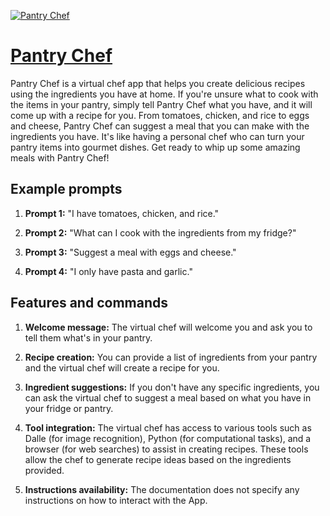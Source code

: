 [![Pantry Chef](https://files.oaiusercontent.com/file-z8P9ELSYzUKS10uuR3zkFN6W?se=2123-10-16T22%3A18%3A30Z&sp=r&sv=2021-08-06&sr=b&rscc=max-age%3D31536000%2C%20immutable&rscd=attachment%3B%20filename%3Ddd481efd-907f-4f92-b452-a13dc06fc56f.png&sig=BSF/YbYZ2l4mUGt1ijazcIKkpBp7V8tx3PCMPW4dk6g%3D)](https://chat.openai.com/g/g-aDRDTTQNw-pantry-chef)

# [Pantry Chef](https://chat.openai.com/g/g-aDRDTTQNw-pantry-chef)

Pantry Chef is a virtual chef app that helps you create delicious recipes using the ingredients you have at home. If you're unsure what to cook with the items in your pantry, simply tell Pantry Chef what you have, and it will come up with a recipe for you. From tomatoes, chicken, and rice to eggs and cheese, Pantry Chef can suggest a meal that you can make with the ingredients you have. It's like having a personal chef who can turn your pantry items into gourmet dishes. Get ready to whip up some amazing meals with Pantry Chef!

## Example prompts

1. **Prompt 1:** "I have tomatoes, chicken, and rice."

2. **Prompt 2:** "What can I cook with the ingredients from my fridge?"

3. **Prompt 3:** "Suggest a meal with eggs and cheese."

4. **Prompt 4:** "I only have pasta and garlic."

## Features and commands

1. **Welcome message:** The virtual chef will welcome you and ask you to tell them what's in your pantry.

2. **Recipe creation:** You can provide a list of ingredients from your pantry and the virtual chef will create a recipe for you.

3. **Ingredient suggestions:** If you don't have any specific ingredients, you can ask the virtual chef to suggest a meal based on what you have in your fridge or pantry.

4. **Tool integration:** The virtual chef has access to various tools such as Dalle (for image recognition), Python (for computational tasks), and a browser (for web searches) to assist in creating recipes. These tools allow the chef to generate recipe ideas based on the ingredients provided.

5. **Instructions availability:** The documentation does not specify any instructions on how to interact with the App.